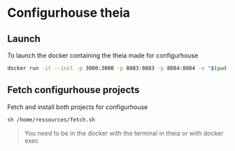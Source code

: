 # Configurhouse theia

## Launch

To launch the docker containing the theia made for configurhouse
```bash
docker run -it --init -p 3000:3000 -p 8083:8083 -p 8084:8084 -v "$(pwd):/home/project:cached" wilmaxys/configurhouse-theia
```

## Fetch configurhouse projects

Fetch and install both projects for configurhouse

```bash
sh /home/ressources/fetch.sh
```

> You need to be in the docker with the terminal in theia or with docker exec
